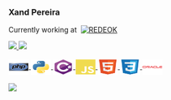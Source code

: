 ### Xand Pereira

Currently working at &nbsp;<a href="https://github.com/redeok" title="@RedeOK">![REDEOK](https://avatars.githubusercontent.com/u/65910120?s=20&v=4)</a>

<div>
  <a href="https://github.com/XandP">
  <img height="180em" src="https://github-readme-stats.vercel.app/api?username=XandP&count_private=true&show_icons=true&theme=omni&include_all_commits=true"/>
  <img height="180em" src="https://github-readme-stats.vercel.app/api/top-langs/?username=XandP&layout=compact&langs_count=7&theme=omni&count_private=true&include_all_commits=true"/>
</div>

 <!-- skills -->
<div style="display: inline_block"><br>
  <img align="center" alt="XandP-Php" height="30" width="40" src="https://raw.githubusercontent.com/devicons/devicon/master/icons/php/php-original.svg">
  <img align="center" alt="XandP-Python" height="30" width="40" src="https://raw.githubusercontent.com/devicons/devicon/master/icons/python/python-original.svg">
  <img align="center" alt="XandP-CSharp" height="30" width="40" src="https://raw.githubusercontent.com/devicons/devicon/master/icons/csharp/csharp-original.svg">
  <img align="center" alt="XandP-JS" height="30" width="40" src="https://raw.githubusercontent.com/devicons/devicon/master/icons/javascript/javascript-plain.svg">
  <img align="center" alt="XandP-HTML" height="30" width="40" src="https://raw.githubusercontent.com/devicons/devicon/master/icons/html5/html5-original.svg">
  <img align="center" alt="XandP-CSS" height="30" width="40" src="https://raw.githubusercontent.com/devicons/devicon/master/icons/css3/css3-original.svg"> 
  <img align="center" alt="XandP-ORACLE" height="30" width="40" src="https://raw.githubusercontent.com/devicons/devicon/master/icons/oracle/oracle-original.svg"> 
</div>
<!-- skills -->
<br>
<div>
<a href="https://www.linkedin.com/in/alexandre-pereira-4964ab170/" target="_blank"><img src="https://img.shields.io/badge/LinkedIn-0077B5?style=for-the-badge&logo=linkedin&logoColor=white" target="_blank"></a>
</div>
